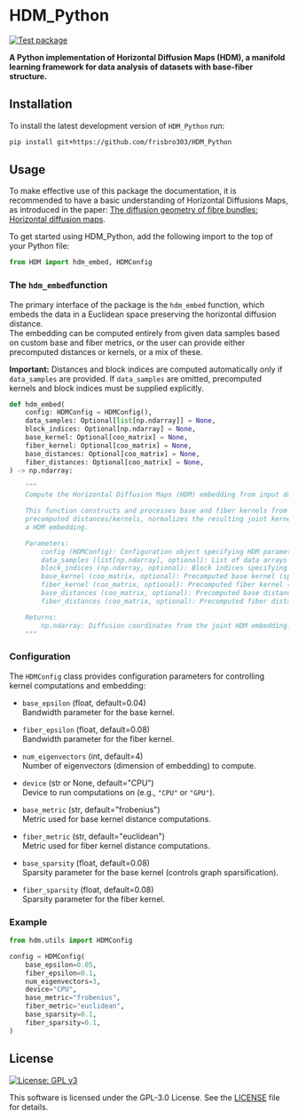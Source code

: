 # HDM_Python
[![Test package](https://github.com/frisbro303/HDM_Python/actions/workflows/test.yml/badge.svg)](https://github.com/frisbro303/HDM_Python/actions/workflows/test.yml)

**A Python implementation of Horizontal Diffusion Maps (HDM), a manifold learning framework for data analysis of datasets with base-fiber structure.**


## Installation
To install the latest development version of `HDM_Python` run:
```bash
pip install git+https://github.com/frisbro303/HDM_Python
```

## Usage
To make effective use of this package the documentation, it is recommended to have a basic understanding of Horizontal Diffusions Maps,
as introduced in the paper: [The diffusion geometry of fibre bundles: Horizontal diffusion maps](https://www.sciencedirect.com/science/article/pii/S1063520318302215).

To get started using HDM_Python, add the following import to the top of your Python file:
```python
from HDM import hdm_embed, HDMConfig
```
### The `hdm_embed`function
The primary interface of the package is the `hdm_embed` function, which embeds the data in a Euclidean space preserving the horizontal diffusion distance.  
The embedding can be computed entirely from given data samples based on custom base and fiber metrics, or the user can provide either precomputed distances or kernels, or a mix of these.


**Important:** Distances and block indices are computed automatically only if `data_samples` are provided. If `data_samples` are omitted, precomputed kernels and block indices must be supplied explicitly.


```python
def hdm_embed(
    config: HDMConfig = HDMConfig(),
    data_samples: Optional[list[np.ndarray]] = None,
    block_indices: Optional[np.ndarray] = None,
    base_kernel: Optional[coo_matrix] = None,
    fiber_kernel: Optional[coo_matrix] = None,
    base_distances: Optional[coo_matrix] = None,
    fiber_distances: Optional[coo_matrix] = None,
) -> np.ndarray:

    """
    Compute the Horizontal Diffusion Maps (HDM) embedding from input data.

    This function constructs and processes base and fiber kernels from the input data or 
    precomputed distances/kernels, normalizes the resulting joint kernel, and computes 
    a HDM embedding.

    Parameters:
        config (HDMConfig): Configuration object specifying HDM parameters.
        data_samples (list[np.ndarray], optional): List of data arrays (e.g., sampled fibers).
        block_indices (np.ndarray, optional): Block indices specifying data partitioning.
        base_kernel (coo_matrix, optional): Precomputed base kernel (spatial proximity).
        fiber_kernel (coo_matrix, optional): Precomputed fiber kernel (fiber similarity).
        base_distances (coo_matrix, optional): Precomputed base distances.
        fiber_distances (coo_matrix, optional): Precomputed fiber distances.

    Returns:
        np.ndarray: Diffusion coordinates from the joint HDM embedding.
    """

```


### Configuration

The `HDMConfig` class provides configuration parameters for controlling kernel computations and embedding:

- `base_epsilon` (float, default=0.04)  
  Bandwidth parameter for the base kernel.

- `fiber_epsilon` (float, default=0.08)  
  Bandwidth parameter for the fiber kernel.

- `num_eigenvectors` (int, default=4)  
  Number of eigenvectors (dimension of embedding) to compute.

- `device` (str or None, default="CPU")  
  Device to run computations on (e.g., `"CPU"` or `"GPU"`).

- `base_metric` (str, default="frobenius")  
  Metric used for base kernel distance computations.

- `fiber_metric` (str, default="euclidean")  
  Metric used for fiber kernel distance computations.

- `base_sparsity` (float, default=0.08)  
  Sparsity parameter for the base kernel (controls graph sparsification).

- `fiber_sparsity` (float, default=0.08)  
  Sparsity parameter for the fiber kernel.

### Example

```python
from hdm.utils import HDMConfig

config = HDMConfig(
    base_epsilon=0.05,
    fiber_epsilon=0.1,
    num_eigenvectors=3,
    device="CPU",
    base_metric="frobenius",
    fiber_metric="euclidean",
    base_sparsity=0.1,
    fiber_sparsity=0.1,
)
```


## License
[![License: GPL v3](https://img.shields.io/badge/License-GPLv3-blue.svg)](https://www.gnu.org/licenses/gpl-3.0)

This software is licensed under the GPL-3.0 License. See the [LICENSE](https://github.com/frisbro303/SignDNE/blob/2347bf47a35affe612ac8d60e64805a3f1891951/LICENSE) file for details. 




